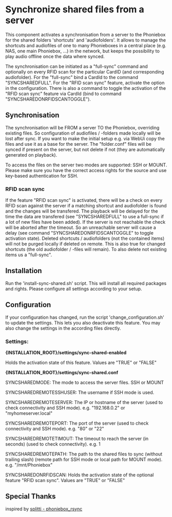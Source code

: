 # Synchronize shared files from a server

This component activates a synchronisation from a server to the Phoniebox for the shared folders 'shortcuts' and 'audiofolders'.
It allows to manage the shortcuts and audiofiles of one to many Phonieboxes in a central place (e.g. NAS, one main Phoniebox, ...) in the network, but keeps the possibility to play audio offline once the data where synced.

The synchronisation can be initiated as a "full-sync" command and optionally on every RFID scan for the particular CardID (and corresponding audiofolder).
For the "full-sync" bind a CardId to the command "SYNCSHAREDFULL".
For the "RFID scan sync" feature, activate the option in the configuration. There is also a command to toggle the activation of the "RFID scan sync" feature via CardId (bind to command "SYNCSHAREDONRFIDSCANTOGGLE").

## Synchronisation

The synchronisation will be FROM a server TO the Phoniebox, overriding existing files. So configuration of audiofiles / -folders made locally will be lost after sync.
If you want to make the initial setup e.g. via WebUi copy the files and use it as a base for the server.
The "folder.conf" files will be synced if present on the server, but not delete if not (they are automatically generated on playback).

To access the files on the server two modes are supported: SSH or MOUNT.
Please make sure you have the correct access rights for the source and use key-based authentication for SSH.

### RFID scan sync
If the feature "RFID scan sync" is activated, there will be a check on every RFID scan against the server if a matching shortcut and audiofolder is found and the changes will be transfered.
The playback will be delayed for the time the data are transfered (see "SYNCSHAREDFULL" to use a full-sync if a lot of new files have been added).
If the server is not reachable the check will be aborted after the timeout. So an unreachable server will cause a delay (see command "SYNCSHAREDONRFIDSCANTOGGLE" to toggle activation state). 
Deleted shortcuts / audiofolders (not the contained items) will not be purged locally if deleted on remote. This is also true for changed shortcuts (the old audiofolder / -files will remain). To also delete not existing items us a "full-sync".

## Installation

Run the 'install-sync-shared.sh' script. This will install all required packages and rights.
Please configure all settings according to your setup.


## Configuration

If your configuration has changed, run the script 'change_configuration.sh' to update the settings. This lets you also deactivate this feature.
You may also change the settings in the according files directly.

### Settings:

**{INSTALLATION_ROOT}/settings/sync-shared-enabled**

Holds the activation state of this feature. Values are "TRUE" or "FALSE"


**{INSTALLATION_ROOT}/settings/sync-shared.conf**

SYNCSHAREDMODE: The mode to access the server files. SSH or MOUNT

SYNCSHAREDREMOTESSHUSER: The username if SSH mode is used.

SYNCSHAREDREMOTESERVER: The IP or hostname of the server (used to check connectivity and SSH mode). e.g. "192.168.0.2" or "myhomeserver.local"

SYNCSHAREDREMOTEPORT: The port of the server (used to check connectivity and SSH mode). e.g. "80" or "22"

SYNCSHAREDREMOTETIMOUT: The timeout to reach the server (in seconds) (used to check connectivity). e.g. 1

SYNCSHAREDREMOTEPATH: The path to the shared files to sync (without trailing slash) (remote path for SSH mode or local path for MOUNT mode). e.g. "/mnt/Phoniebox"

SYNCSHAREDONRFIDSCAN: Holds the activation state of the optional feature "RFID scan sync". Values are "TRUE" or "FALSE"


## Special Thanks
inspired by [splitti - phoniebox_rsync](https://github.com/splitti/phoniebox_rsync)
